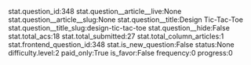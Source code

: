 stat.question_id:348
stat.question__article__live:None
stat.question__article__slug:None
stat.question__title:Design Tic-Tac-Toe
stat.question__title_slug:design-tic-tac-toe
stat.question__hide:False
stat.total_acs:18
stat.total_submitted:27
stat.total_column_articles:1
stat.frontend_question_id:348
stat.is_new_question:False
status:None
difficulty.level:2
paid_only:True
is_favor:False
frequency:0
progress:0
